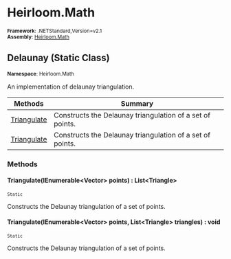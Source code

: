 # Heirloom.Math

<small>**Framework**: .NETStandard,Version=v2.1</small>  
<small>**Assembly**: [Heirloom.Math](../Heirloom.Math/Heirloom.Math.md)</small>  

## Delaunay (Static Class)
<small>**Namespace**: Heirloom.Math</small>  

An implementation of delaunay triangulation.

| Methods                     | Summary                                                   |
|-----------------------------|-----------------------------------------------------------|
| [Triangulate](#TRID625DE96) | Constructs the Delaunay triangulation of a set of points. |
| [Triangulate](#TRIB7A53FD1) | Constructs the Delaunay triangulation of a set of points. |

### Methods

#### <a name="TRID625DE96"></a>Triangulate(IEnumerable\<Vector> points) : List\<Triangle>
<small>`Static`</small>

Constructs the Delaunay triangulation of a set of points.


#### <a name="TRIB7A53FD1"></a>Triangulate(IEnumerable\<Vector> points, List\<Triangle> triangles) : void
<small>`Static`</small>

Constructs the Delaunay triangulation of a set of points.


